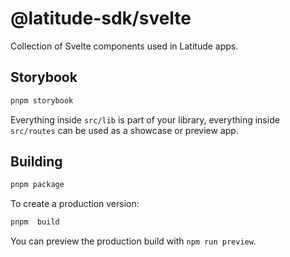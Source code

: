 # @latitude-sdk/svelte

Collection of Svelte components used in Latitude apps.

## Storybook

```bash
pnpm storybook
```

Everything inside `src/lib` is part of your library, everything inside `src/routes` can be used as a showcase or preview app.

## Building

```bash
pnpm package
```

To create a production version:

```bash
pnpm  build
```

You can preview the production build with `npm run preview`.
